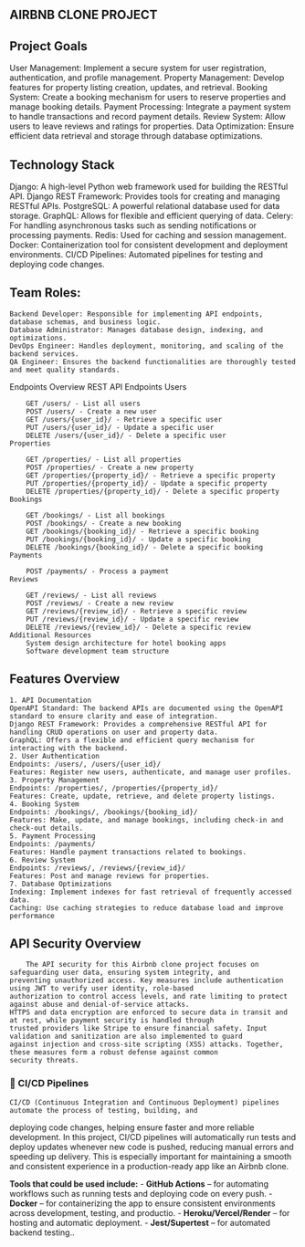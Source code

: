 ## AIRBNB CLONE PROJECT

## Project Goals
User Management: Implement a secure system for user registration, authentication, and profile management.
Property Management: Develop features for property listing creation, updates, and retrieval.
Booking System: Create a booking mechanism for users to reserve properties and manage booking details.
Payment Processing: Integrate a payment system to handle transactions and record payment details.
Review System: Allow users to leave reviews and ratings for properties.
Data Optimization: Ensure efficient data retrieval and storage through database optimizations.

## Technology Stack
Django: A high-level Python web framework used for building the RESTful API.
Django REST Framework: Provides tools for creating and managing RESTful APIs.
PostgreSQL: A powerful relational database used for data storage.
GraphQL: Allows for flexible and efficient querying of data.
Celery: For handling asynchronous tasks such as sending notifications or processing payments.
Redis: Used for caching and session management.
Docker: Containerization tool for consistent development and deployment environments.
CI/CD Pipelines: Automated pipelines for testing and deploying code changes.

## Team Roles:
    Backend Developer: Responsible for implementing API endpoints, database schemas, and business logic.
    Database Administrator: Manages database design, indexing, and optimizations.
    DevOps Engineer: Handles deployment, monitoring, and scaling of the backend services.
    QA Engineer: Ensures the backend functionalities are thoroughly tested and meet quality standards.

Endpoints Overview
    REST API Endpoints
    Users

        GET /users/ - List all users
        POST /users/ - Create a new user
        GET /users/{user_id}/ - Retrieve a specific user
        PUT /users/{user_id}/ - Update a specific user
        DELETE /users/{user_id}/ - Delete a specific user
    Properties

        GET /properties/ - List all properties
        POST /properties/ - Create a new property
        GET /properties/{property_id}/ - Retrieve a specific property
        PUT /properties/{property_id}/ - Update a specific property
        DELETE /properties/{property_id}/ - Delete a specific property
    Bookings

        GET /bookings/ - List all bookings
        POST /bookings/ - Create a new booking
        GET /bookings/{booking_id}/ - Retrieve a specific booking
        PUT /bookings/{booking_id}/ - Update a specific booking
        DELETE /bookings/{booking_id}/ - Delete a specific booking
    Payments

        POST /payments/ - Process a payment
    Reviews

        GET /reviews/ - List all reviews
        POST /reviews/ - Create a new review
        GET /reviews/{review_id}/ - Retrieve a specific review
        PUT /reviews/{review_id}/ - Update a specific review
        DELETE /reviews/{review_id}/ - Delete a specific review
    Additional Resources
        System design architecture for hotel booking apps
        Software development team structure

## Features Overview
    1. API Documentation
    OpenAPI Standard: The backend APIs are documented using the OpenAPI standard to ensure clarity and ease of integration.
    Django REST Framework: Provides a comprehensive RESTful API for handling CRUD operations on user and property data.
    GraphQL: Offers a flexible and efficient query mechanism for interacting with the backend.
    2. User Authentication
    Endpoints: /users/, /users/{user_id}/
    Features: Register new users, authenticate, and manage user profiles.
    3. Property Management
    Endpoints: /properties/, /properties/{property_id}/
    Features: Create, update, retrieve, and delete property listings.
    4. Booking System
    Endpoints: /bookings/, /bookings/{booking_id}/
    Features: Make, update, and manage bookings, including check-in and check-out details.
    5. Payment Processing
    Endpoints: /payments/
    Features: Handle payment transactions related to bookings.
    6. Review System
    Endpoints: /reviews/, /reviews/{review_id}/
    Features: Post and manage reviews for properties.
    7. Database Optimizations
    Indexing: Implement indexes for fast retrieval of frequently accessed data.
    Caching: Use caching strategies to reduce database load and improve performance

## API Security Overview
    	The API security for this Airbnb clone project focuses on safeguarding user data, ensuring system integrity, and
	preventing unauthorized access. Key measures include authentication using JWT to verify user identity, role-based
	authorization to control access levels, and rate limiting to protect against abuse and denial-of-service attacks.
	HTTPS and data encryption are enforced to secure data in transit and at rest, while payment security is handled through
	trusted providers like Stripe to ensure financial safety. Input validation and sanitization are also implemented to guard
	against injection and cross-site scripting (XSS) attacks. Together, these measures form a robust defense against common
	security threats.


### 🚀 CI/CD Pipelines

    CI/CD (Continuous Integration and Continuous Deployment) pipelines automate the process of testing, building, and
deploying code changes, helping ensure faster and more reliable development. In this project, CI/CD pipelines will
automatically run tests and deploy updates whenever new code is pushed, reducing manual errors and speeding up delivery.
This is especially important for maintaining a smooth and consistent experience in a production-ready app like an Airbnb
clone.

**Tools that could be used include:**
    - **GitHub Actions** – for automating workflows such as running tests and deploying code on every push.
    - **Docker** – for containerizing the app to ensure consistent environments across development, testing, and productio.
    - **Heroku/Vercel/Render** – for hosting and automatic deployment.
    - **Jest/Supertest** – for automated backend testing..
